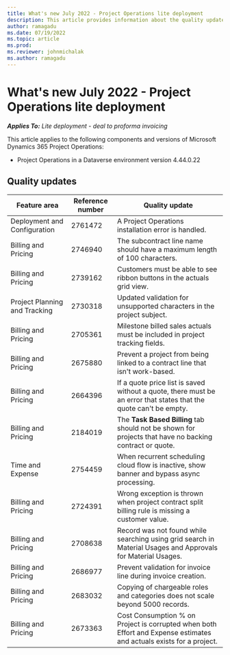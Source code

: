 ```yaml
---
title: What's new July 2022 - Project Operations lite deployment
description: This article provides information about the quality updates that are available in the July 2022 release of Microsoft Dynamics 365 Project Operations lite deployment.
author: ramagadu
ms.date: 07/19/2022
ms.topic: article
ms.prod:
ms.reviewer: johnmichalak 
ms.author: ramagadu
---
```


# What's new July 2022 - Project Operations lite deployment

_**Applies To:** Lite deployment - deal to proforma invoicing_

This article applies to the following components and versions of Microsoft Dynamics 365 Project Operations:

- Project Operations in a Dataverse environment version 4.44.0.22

## Quality updates

| Feature area | Reference number | Quality update |
| --- | --- | --- |
| Deployment and Configuration | 2761472 | A Project Operations installation error is handled. |
| Billing and Pricing | 2746940 | The subcontract line name should have a maximum length of 100 characters. |
| Billing and Pricing | 2739162 | Customers must be able to see ribbon buttons in the actuals grid view. |
| Project Planning and Tracking | 2730318 | Updated validation for unsupported characters in the project subject. |
| Billing and Pricing | 2705361 | Milestone billed sales actuals must be included in project tracking fields. |
| Billing and Pricing | 2675880 | Prevent a project from being linked to a contract line that isn't work-based. |
| Billing and Pricing | 2664396 | If a quote price list is saved without a quote, there must be an error that states that the quote can't be empty. |
| Billing and Pricing | 2184019 | The **Task Based Billing** tab should not be shown for projects that have no backing contract or quote. |
| Time and Expense | 2754459 | When recurrent scheduling cloud flow is inactive, show banner and bypass async processing. |
| Billing and Pricing | 2724391 | Wrong exception is thrown when project contract split billing rule is missing a customer value. |
| Billing and Pricing | 2708638 | Record was not found while searching using grid search in Material Usages and Approvals for Material Usages.|
| Billing and Pricing | 2686977 | Prevent validation for invoice line during invoice creation. |
| Billing and Pricing | 2683032 | Copying of chargeable roles and categories does not scale beyond 5000 records.|
| Billing and Pricing | 2673363 | Cost Consumption % on Project is corrupted when both Effort and Expense estimates and actuals exists for a project. |
